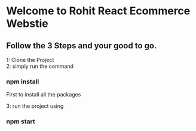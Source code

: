 # Welcome to Rohit React Ecommerce Webstie
## Follow the 3 Steps and your good to go.

1: Clone the Project<br/>
2: simply run the command

### npm install
First to install all the packages<br/>

3: run the project using

### npm start
